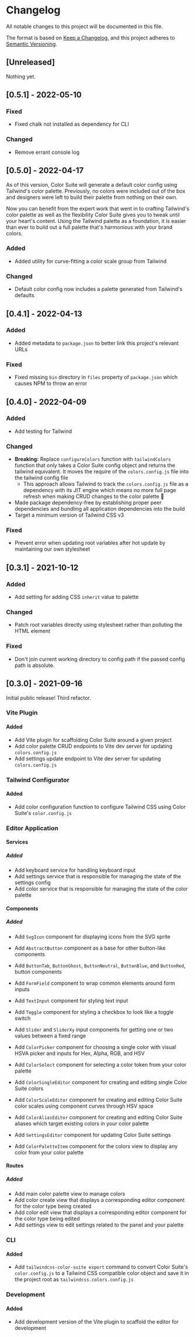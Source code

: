 # Changelog
All notable changes to this project will be documented in this file.

The format is based on [Keep a Changelog](https://keepachangelog.com/en/1.0.0/),
and this project adheres to [Semantic Versioning](https://semver.org/spec/v2.0.0.html).

## [Unreleased]

Nothing yet.

## [0.5.1] - 2022-05-10

### Fixed
- Fixed chalk not installed as dependency for CLI
### Changed
- Remove errant console log

## [0.5.0] - 2022-04-17

As of this version, Color Suite will generate a default color config using Tailwind's color palette. Previously, no colors were included out of the box and designers were left to build their palette from nothing on their own.

Now you can benefit from the expert work that went in to crafting Tailwind's color palette as well as the flexibility Color Suite gives you to tweak until your heart's content. Using the Tailwind palette as a foundation, it is easier than ever to build out a full palette that's harmonious with your brand colors.

### Added
- Added utility for curve-fitting a color scale group from Tailwind

### Changed
- Default color config now includes a palette generated from Tailwind's defaults

## [0.4.1] - 2022-04-13

### Added
- Added metadata to `package.json` to better link this project's relevant URLs

### Fixed
- Fixed missing `bin` directory in `files` property of `package.json` which causes NPM to throw an error

## [0.4.0] - 2022-04-09

### Added
- Add testing for Tailwind

### Changed
- **Breaking:** Replace `configureColors` function with `tailwindColors` function that only takes a Color Suite config object and returns the tailwind equivalent. It moves the require of the `colors.config.js` file into the tailwind config file
  - This approach allows Tailwind to track the `colors.config.js` file as a dependency with its JIT engine which means no more full page refresh when making CRUD changes to the color palette 🎉
- Made package dependency-free by establishing proper peer dependencies and bundling all application dependencies into the build
- Target a minimum version of Tailwind CSS v3

### Fixed
- Prevent error when updating root variables after hot update by maintaining our own stylesheet

## [0.3.1] - 2021-10-12

### Added
- Add setting for adding CSS `inherit` value to palette

### Changed
- Patch root variables directly using stylesheet rather than polluting the HTML element

### Fixed
- Don't join current working directory to config path if the passed config path is absolute.

## [0.3.0] - 2021-09-16

Initial public release! Third refactor.

### Vite Plugin
#### Added
- Add Vite plugin for scaffolding Color Suite around a given project
- Add color palette CRUD endpoints to Vite dev server for updating `colors.config.js`
- Add settings update endpoint to Vite dev server for updating `colors.config.js`

### Tailwind Configurator
#### Added
- Add color configuration function to configure Tailwind CSS using Color Suite's `color.config.js`
### Editor Application

#### Services

##### Added
- Add keyboard service for handling keyboard input
- Add settings service that is responsible for managing the state of the settings config
- Add color service that is responsible for managing the state of the color palette

#### Components

##### Added
- Add `SvgIcon` component for displaying icons from the SVG sprite

- Add `AbstractButton` component as a base for other button-like components
- Add `ButtonTab`, `ButtonGhost`, `ButtonNeutral`, `ButtonBlue`, and `ButtonRed`, button components

- Add `FormField` component to wrap common elements around form inputs
- Add `TextInput` component for styling text input
- Add `Toggle` component for styling a checkbox to look like a toggle switch
- Add `Slider` and `SliderXy` input components for getting one or two values between a fixed range
- Add `ColorPicker` component for choosing a single color with visual HSVA picker and inputs for Hex, Alpha, RGB, and HSV
- Add `ColorSelect` component for selecting a color token from your color palette

- Add `ColorSingleEditor` component for creating and editing single Color Suite colors
- Add `ColorScaleEditor` component for creating and editing Color Suite color scales using component curves through HSV space
- Add `ColorAliasEditor` component for creating and editing Color Suite aliases which target existing colors in your color palette
- Add `SettingsEditor` component for updating Color Suite settings

- Add `ColorPaletteItem` component for the colors view to display any color from your color palette

#### Routes

##### Added
- Add main color palette view to manage colors
- Add color create view that displays a corresponding editor component for the color type being created
- Add color edit view that displays a corresponding editor component for the color type being edited
- Add settings view to edit settings related to the panel and your palette

### CLI

#### Added
- Add `tailwindcss-color-suite export` command to convert Color Suite's `color.config.js` to a Tailwind CSS compatible color object and save it in the project root as `tailwindcss.colors.config.js`

### Development

#### Added
- Add development version of the Vite plugin to scaffold the editor for development
